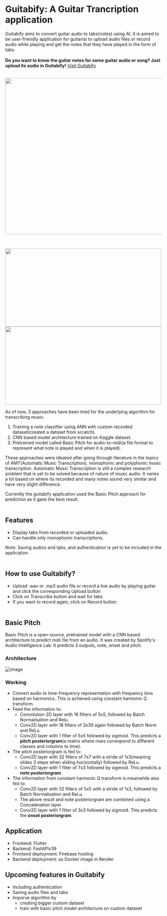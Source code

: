 # Guitabify: A Guitar Trancription application

Guitabify aims to convert guitar audio to tabs(notes) using AI. It is aimed to be user-friendly application for guitarist to upload audio files or record audio while playing and get the notes that they have played in the form of tabs.
<br><br>**Do you want to know the guitar notes for some guitar audio or song? Just upload its audio in Guitabify!** [Visit Guitabify](https://guitabify.web.app/)<br><br>
<p>
  <img src="https://github.com/user-attachments/assets/a9e2322e-5252-4c91-ae1f-77b16fc9d806" width="1000" height="500" /> 
</p>
<br>
<p>
  <img src="https://github.com/user-attachments/assets/4a4083d7-ea50-404d-b10f-c01354f985fd" width="500" height="250" /> 
  <img src="https://github.com/user-attachments/assets/ddc47059-0bad-43cb-9a98-1d47ef76f8bc" width="500" height="250" /> 
</p>

As of now, 3 approaches have been tried for the underlying algorithm for transcribing music.
1. Training a note classifier using ANN with custom recorded dataset(created a dataset from scratch).
2. CNN based model architecture trained on Kaggle dataset.
3. Pretrained model called Basic Pitch for audio-to-midi(a file format to represent what note is played and when it is played).<br>

These approaches were ideated after going through literature in the topics of AMT(Automatic Music Transcription), monophonic and polyphonic music transcription. Automatic Music Transcription is still a complex research problem that is yet to be solved because of nature of music audio. It varies a lot based on where its recorded and many notes sound very similar and have very slight difference.

Currently the guitabify application used the Basic Pitch approach for prediction as it gave the best result.
<br><br>
## Features

- Display tabs from recorded or uploaded audio.
- Can handle only monophonic transcriptions. 

Note: Saving audios and tabs, and authentication is yet to be included in the application.
<br><br>
## How to use Guitabify?

- Upload .wav or .mp3 audio file or record a live audio by playing guitar and click the corresponding Upload button
- Click on Transcribe button and wait for tabs
- If you want to record again, click on Record button
<br><br>

## Basic Pitch
Basic Pitch is a open-source, pretrained model with a CNN based architecture to predict midi file from an audio. It was created by Spotify's Audio Intelligence Lab. It predicts 3 outputs, note, onset and pitch.
<br>
### Architecture
![image](https://github.com/user-attachments/assets/8c3d6371-c41b-4006-9618-0047df3d5775)
<br>
### Working
- Convert audio to time-frequency representation with frequency bins based on harmonics. This is achieved using constant harmonic Q transform.
- Feed the information to:
  - Convolution 2D layer with 16 filters of 5x5, followed by Batch Normalisation and Relu.
  - Conv2D layer with 18 filters of 3x39 again followed by Batch Norm and ReLu.
  - Conv2D layer with 1 filter of 5x5 followed by sigmoid.
  This predicts a **pitch posteriorgram**(a matrix where rows correspond to different classes and columns to time).
- The pitch posteriorgram is fed to:
  - Conv2D layer with 32 filters of 7x7 with a stride of 1x3(meaning slides 3 steps when sliding horizontally) followed by ReLu.
  - Conv2D layer with 1 filter of 7x3 followed by sigmoid.
  This predicts a **note posteriorgram**.
- The information from constant harmonic Q transform is meanwhile also fed to:
  - Conv2D layer with 32 filters of 5x5 with a stride of 1x3, followed by Batch Normalisation and ReLu.
  - The above result and note posteriorgram are combined using a Concatenation layer.
  - Conv2D layer with 1 filter of 3x3 followed by sigmoid.
  This predicts the **onset posteriorgram**.

## Application
- Frontend: Flutter
- Backend: FastAPIx39
- Frontend deployment: Firebase hosting
- Backend deployment: as Docker image in Render

## Upcoming features in Guitabify
- Including authentication
- Saving audio files and tabs
- Imporve algorithm by
  - creating bigger custom dataset
  - train with basic pitch model architecture on custom dataset
